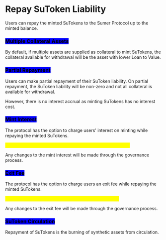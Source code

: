 # Repay SuToken Liability

Users can repay the minted SuTokens to the Sumer Protocol up to the minted balance.&#x20;

### <mark style="background-color:blue;">Multiple Collateral Assets</mark>

By default, if multiple assets are supplied as collateral to mint SuTokens, the collateral available for withdrawal will be the asset with lower Loan to Value.&#x20;

### <mark style="background-color:blue;">Partial Repayment</mark>

Users can make partial repayment of their SuToken liability. On partial repayment, the SuToken liability will be non-zero and not all collateral is available for withdrawal.&#x20;

However, there is no interest accrual as minting SuTokens has no interest cost.

### <mark style="background-color:blue;">Mint Interest</mark>

The protocol has the option to charge users' interest on minting while repaying the minted SuTokens.&#x20;

<mark style="color:yellow;">**The mint interest is set as 0% at the launch of the protocol.**</mark>&#x20;

Any changes to the mint interest will be made through the governance process.&#x20;

### <mark style="background-color:blue;">Exit Fee</mark>

The protocol has the option to charge users an exit fee while repaying the minted SuTokens.&#x20;

<mark style="color:yellow;">**The exit fee is set as 0% at the launch of the protocol.**</mark>&#x20;

Any changes to the exit fee will be made through the governance process.

### <mark style="background-color:blue;">SuToken Circulation</mark>

Repayment of SuTokens is the burning of synthetic assets from circulation.&#x20;

